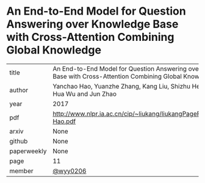 # An End-to-End Model for Question Answering over Knowledge Base with Cross-Attention Combining Global Knowledge

|  |  |
| :--- | :--- |
| title | An End-to-End Model for Question Answering over Knowledge Base with Cross-Attention Combining Global Knowledge |
| author | Yanchao Hao, Yuanzhe Zhang, Kang Liu, Shizhu He, Zhanyi Liu, Hua Wu and Jun Zhao |
| year | 2017 |
| pdf | http://www.nlpr.ia.ac.cn/cip/~liukang/liukangPageFile/ACL2017-Hao.pdf |
| arxiv |  None |
| github |  None |
| paperweekly |  None |
| page | 11 |
| member | [@wyy0206](https://github.com/wyy0206) |
